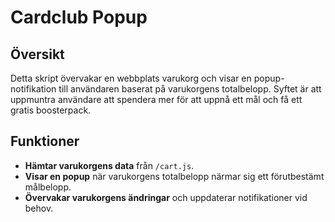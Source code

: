 # Cardclub Popup 

## Översikt

Detta skript övervakar en webbplats varukorg och visar en popup-notifikation till användaren baserat på varukorgens totalbelopp. Syftet är att uppmuntra användare att spendera mer för att uppnå ett mål och få ett gratis boosterpack.

## Funktioner

- **Hämtar varukorgens data** från `/cart.js`.
- **Visar en popup** när varukorgens totalbelopp närmar sig ett förutbestämt målbelopp.
- **Övervakar varukorgens ändringar** och uppdaterar notifikationer vid behov.
